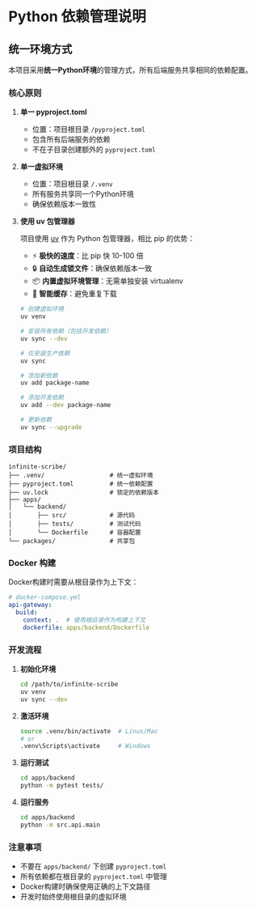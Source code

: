 # Python 依赖管理说明

## 统一环境方式

本项目采用**统一Python环境**的管理方式，所有后端服务共享相同的依赖配置。

### 核心原则

1. **单一 pyproject.toml**
   - 位置：项目根目录 `/pyproject.toml`
   - 包含所有后端服务的依赖
   - 不在子目录创建额外的 `pyproject.toml`

2. **单一虚拟环境**
   - 位置：项目根目录 `/.venv`
   - 所有服务共享同一个Python环境
   - 确保依赖版本一致性

3. **使用 uv 包管理器**
   
   项目使用 [uv](https://github.com/astral-sh/uv) 作为 Python 包管理器，相比 pip 的优势：
   - ⚡ **极快的速度**：比 pip 快 10-100 倍
   - 🔒 **自动生成锁文件**：确保依赖版本一致
   - 📦 **内置虚拟环境管理**：无需单独安装 virtualenv
   - 🔄 **智能缓存**：避免重复下载
   
   ```bash
   # 创建虚拟环境
   uv venv
   
   # 安装所有依赖（包括开发依赖）
   uv sync --dev
   
   # 仅安装生产依赖
   uv sync
   
   # 添加新依赖
   uv add package-name
   
   # 添加开发依赖
   uv add --dev package-name
   
   # 更新依赖
   uv sync --upgrade
   ```

### 项目结构

```
infinite-scribe/
├── .venv/                  # 统一虚拟环境
├── pyproject.toml          # 统一依赖配置
├── uv.lock                 # 锁定的依赖版本
├── apps/
│   └── backend/
│       ├── src/            # 源代码
│       ├── tests/          # 测试代码
│       └── Dockerfile      # 容器配置
└── packages/               # 共享包
```

### Docker 构建

Docker构建时需要从根目录作为上下文：

```yaml
# docker-compose.yml
api-gateway:
  build:
    context: .  # 使用根目录作为构建上下文
    dockerfile: apps/backend/Dockerfile
```

### 开发流程

1. **初始化环境**
   ```bash
   cd /path/to/infinite-scribe
   uv venv
   uv sync --dev
   ```

2. **激活环境**
   ```bash
   source .venv/bin/activate  # Linux/Mac
   # or
   .venv\Scripts\activate     # Windows
   ```

3. **运行测试**
   ```bash
   cd apps/backend
   python -m pytest tests/
   ```

4. **运行服务**
   ```bash
   cd apps/backend
   python -m src.api.main
   ```

### 注意事项

- 不要在 `apps/backend/` 下创建 `pyproject.toml`
- 所有依赖都在根目录的 `pyproject.toml` 中管理
- Docker构建时确保使用正确的上下文路径
- 开发时始终使用根目录的虚拟环境